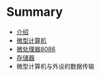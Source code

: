 # Summary

* [介绍](README.md)
* [微型计算机](wei_xin_ji_suan_ji.md)
* [微处理器8086](wei_chu_li_qi_8086.md)
* [存储器](cun_chu_qi.md)
* 微型计算机与外设的数据传输

